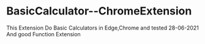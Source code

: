 # BasicCalculator--ChromeExtension
This Extension Do Basic Calculators in Edge,Chrome and tested 28-06-2021 And good Function Extension
